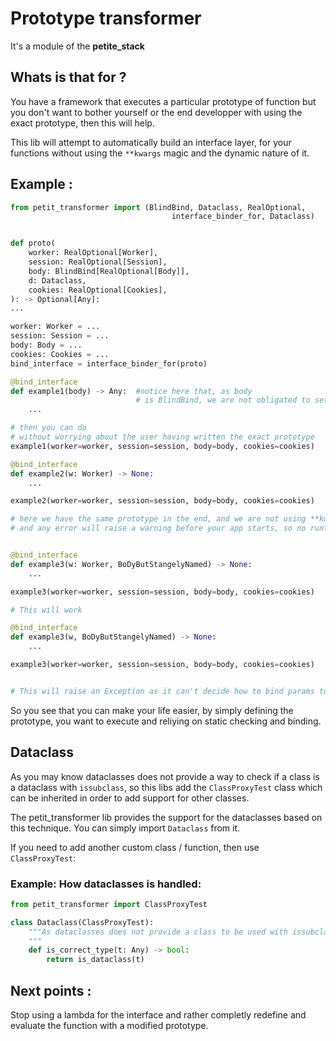 # Prototype transformer

It's a module of the **petite_stack**

## Whats is that for ?


You have a framework that executes a particular prototype of function but you don't want to bother yourself or the end developper with using the exact prototype, then this will help.

This lib will attempt to automatically build an interface layer, for your functions without using the `**kwargs` magic and the dynamic nature of it.

## Example :

```python
from petit_transformer import (BlindBind, Dataclass, RealOptional,
                                    interface_binder_for, Dataclass)


def proto(
    worker: RealOptional[Worker],
    session: RealOptional[Session],
    body: BlindBind[RealOptional[Body]], 
    d: Dataclass,
    cookies: RealOptional[Cookies],
): -> Optional[Any]:
...

worker: Worker = ...
session: Session = ...
body: Body = ...
cookies: Cookies = ...
bind_interface = interface_binder_for(proto)

@bind_interface
def example1(body) -> Any:  #notice here that, as body
                            # is BlindBind, we are not obligated to set it's type
    ...

# then you can do 
# without worrying about the user having written the exact prototype
example1(worker=worker, session=session, body=body, cookies=cookies)

@bind_interface
def example2(w: Worker) -> None:
    ...

example2(worker=worker, session=session, body=body, cookies=cookies)

# here we have the same prototype in the end, and we are not using **kwargs, so everything is static
# and any error will raise a warning before your app starts, so no runtime error and less testing required


@bind_interface
def example3(w: Worker, BoDyButStangelyNamed) -> None:
    ...

example3(worker=worker, session=session, body=body, cookies=cookies)

# This will work

@bind_interface
def example3(w, BoDyButStangelyNamed) -> None:
    ...

example3(worker=worker, session=session, body=body, cookies=cookies)


# This will raise an Exception as it can't decide how to bind params together

```


So you see that you can make your life easier, by simply defining the prototype, you want to execute and reliying on static checking and binding.

## Dataclass

As you may know dataclasses does not provide a way to check if a class is a dataclass with `issubclass`, so this libs add the `ClassProxyTest` class which can be inherited in order to add support for other classes.

The petit_transformer lib provides the support for the dataclasses based on this technique. You can simply import `Dataclass` from it.

If you need to add another custom class / function, then use `ClassProxyTest`:

### Example: How dataclasses is handled:

```python
from petit_transformer import ClassProxyTest

class Dataclass(ClassProxyTest):
    """As dataclasses does not provide a class to be used with issubclass, we use this proxy to handle it
    """
    def is_correct_type(t: Any) -> bool:
        return is_dataclass(t)

```


## Next points :

Stop using a lambda for the interface and rather completly redefine and evaluate the function with a modified prototype.